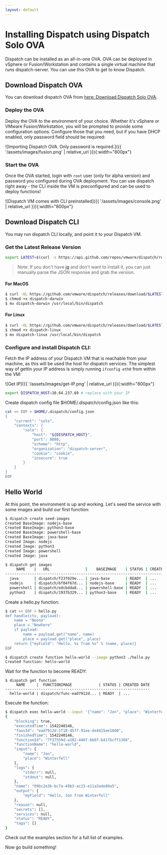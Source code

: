```yaml
---
layout: default
---
```

# Installing Dispatch using Dispatch Solo OVA

Dispatch can be installed as an all-in-one OVA. OVA can be deployed in vSphere or Fusion/Workstation and contains a single virtual machine that runs dispatch-server. You can use this OVA to get to know Dispatch.

## Download Dispatch OVA
You can download dispatch OVA from [here: Download Dispatch Solo OVA](https://s3-us-west-2.amazonaws.com/vmware-dispatch/dispatch-v0.0.1-solo.ova).

### Deploy the OVA
Deploy the OVA to the environment of your choice. Whether it's vSphere or VMware Fusion/Workstation, you will be prompted to provide some configuration options. Configure those that you need, but if you have DHCP enabled, only password field should be required:

![Importing Dispatch OVA. Only password is required.]({{ '/assets/images/fusion.png' | relative_url }}){:width="800px"}

### Start the OVA
Once the OVA started, login with `root` user (only for alpha version) and password you configured during OVA deployment. You can use dispatch right away - the CLI inside the VM is preconfigured and can be used to deploy functions!

![Dispatch VM comes with CLI preinstalled]({{ '/assets/images/console.png' | relative_url }}){:width="800px"}

## Download Dispatch CLI
You may run dispatch CLI locally, and point it to your Dispatch VM.

### Get the Latest Release Version
```bash
export LATEST=$(curl -s https://api.github.com/repos/vmware/dispatch/releases/latest | jq -r .name)
```

>Note: If you don't have [jq](https://stedolan.github.io/jq/) and don't want to install it, you can just manually parse
>the JSON response and grab the version.

#### For MacOS
```bash
$ curl -OL https://github.com/vmware/dispatch/releases/download/$LATEST/dispatch-darwin
$ chmod +x dispatch-darwin
$ mv dispatch-darwin /usr/local/bin/dispatch
```

#### For Linux
```bash
$ curl -OL https://github.com/vmware/dispatch/releases/download/$LATEST/dispatch-linux
$ chmod +x dispatch-linux
$ mv dispatch-linux /usr/local/bin/dispatch
```

### Configure and install Dispatch CLI:

Fetch the IP address of your Dispatch VM that is reachable from your machine, as this will be used the host for dispatch services.  The simplest way of gettin your IP address is simply running `ifconfig eth0` from within the
VM:

![Get IP]({{ '/assets/images/get-IP.png' | relative_url }}){:width="800px"}


```bash
export DISPATCH_HOST=10.64.237.69 # replace with your IP
```

Create dispatch config file $HOME/.dispatch/config.json like this:
```bash
cat << EOF > $HOME/.dispatch/config.json
{
    "current": "solo",
    "contexts": {
        "solo": {
            "host": "${DISPATCH_HOST}",
            "port": 8080,
            "scheme": "http",
            "organization": "dispatch-server",
            "cookie": "cookie",
            "insecure": true
        }
    }
}
EOF
```

## Hello World

At this point, the environment is up and working.  Let's seed the service
with some images and build our first function:

```bash
$ dispatch create seed-images
Created BaseImage: nodejs-base
Created BaseImage: python3-base
Created BaseImage: powershell-base
Created BaseImage: java-base
Created Image: nodejs
Created Image: python3
Created Image: powershell
Created Image: java
```
```bash
$ dispatch get images
     NAME    |   URL                |    BASEIMAGE    | STATUS | CREATED DATE
-----------------------------------------------------------------------------
  java       | dispatch/f23f029e... | java-base       | READY  | ...
  nodejs     | dispatch/6f04f67d... | nodejs-base     | READY  | ...
  powershell | dispatch/edcbdda8... | powershell-base | READY  | ...
  python3    | dispatch/1937b329... | python3-base    | READY  | ...
```
Create a hello.py function:
```bash
$ cat << EOF > hello.py
def handle(ctx, payload):
    name = "Noone"
    place = "Nowhere"
    if payload:
        name = payload.get("name", name)
        place = payload.get("place", place)
    return {"myField": "Hello, %s from %s" % (name, place)}
EOF
```
```bash
$ dispatch create function hello-world --image python3 ./hello.py
Created function: hello-world
```
Wait for the function to become READY:
```
$ dispatch get function
     NAME     |  FUNCTIONIMAGE            | STATUS | CREATED DATE
-----------------------------------------------------------------
  hello-world | dispatch/func-ead7912d... | READY  | ...
```
Execute the function:
```bash
$ dispatch exec hello-world --input '{"name": "Jon", "place": "Winterfell"}' --wait
{
    "blocking": true,
    "executedTime": 1542240146,
    "faasId": "ead7912d-1f18-4577-91ee-de4415ee10d0",
    "finishedTime": 1542240146,
    "functionId": "7f37559d-a182-446f-bb6f-b41fbcff1368",
    "functionName": "hello-world",
    "input": {
        "name": "Jon",
        "place": "Winterfell"
    },
    "logs": {
        "stderr": null,
        "stdout": null,
    },
    "name": "09bc2e3b-bc7a-49b3-ac23-e11a3ade89a5",
    "output": {
        "myField": "Hello, Jon from Winterfell"
    },
    "reason": null,
    "secrets": [],
    "services": null,
    "status": "READY",
    "tags": []
}
```

Check out the examples section for a full list of examples.

Now go build something!
